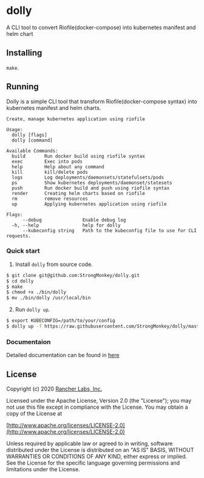 dolly
========

A CLI tool to convert Riofile(docker-compose) into kubernetes manifest and helm chart

## Installing

`make`.

## Running

Dolly is a simple CLI tool that transform Riofile(docker-compose syntax) into kubernetes manifest and helm charts.

```text
Create, manage kubernetes application using riofile

Usage:
  dolly [flags]
  dolly [command]

Available Commands:
  build       Run docker build using riofile syntax
  exec        Exec into pods
  help        Help about any command
  kill        kill/delete pods
  logs        Log deployments/daemonsets/statefulsets/pods
  ps          Show kubernetes deployments/daemonset/statesets
  push        Run docker build and push using riofile syntax
  render      Creating helm charts based on riofile
  rm          remove resources
  up          Applying kubernetes application using riofile

Flags:
      --debug               Enable debug log
  -h, --help                help for dolly
      --kubeconfig string   Path to the kubeconfig file to use for CLI requests.

```

### Quick start

1. Install `dolly` from source code.

```bash
$ git clone git@github.com:StrongMonkey/dolly.git
$ cd dolly
$ make
$ chmod +x ./bin/dolly
$ mv ./bin/dolly /usr/local/bin
```

2. Run `dolly up`.

```bash
$ export KUBECONFIG=/path/to/your/config
$ dolly up -f https://raw.githubusercontent.com/StrongMonkey/dolly/master/example/Riofile 
```

### Documentaion

Detailed documentation can be found in [here](./docs/README.md)

## License
Copyright (c) 2020 [Rancher Labs, Inc.](http://rancher.com)

Licensed under the Apache License, Version 2.0 (the "License");
you may not use this file except in compliance with the License.
You may obtain a copy of the License at

[http://www.apache.org/licenses/LICENSE-2.0](http://www.apache.org/licenses/LICENSE-2.0)

Unless required by applicable law or agreed to in writing, software
distributed under the License is distributed on an "AS IS" BASIS,
WITHOUT WARRANTIES OR CONDITIONS OF ANY KIND, either express or implied.
See the License for the specific language governing permissions and
limitations under the License.
